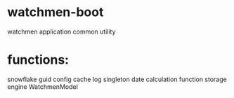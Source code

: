 # watchmen-boot
watchmen application common utility

# functions:
snowflake guid
config
cache
log
singleton
date calculation function
storage engine
WatchmenModel